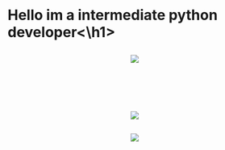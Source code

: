 <p align="center">
  <br>
  <h1>Hello im a intermediate python developer<\h1>
<p align="center">
  <img src="https://discord.c99.nl/widget/theme-3/587253288366374933.png" />
</p>

<p align="center">
  <br><br>
  <img src="https://github-readme-stats.vercel.app/api/top-langs/?username=rixhy1337&layout=compact&theme=dark"<p align="center">
</p>

<p align="center">
  <img src="https://komarev.com/ghpvc/?username=rixhy1337&color=00FFFF" />
</p>
